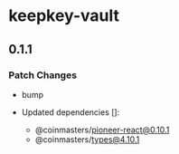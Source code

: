 # keepkey-vault

## 0.1.1

### Patch Changes

- bump

- Updated dependencies []:
  - @coinmasters/pioneer-react@0.10.1
  - @coinmasters/types@4.10.1
